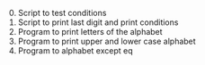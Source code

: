 0. Script to test conditions
1. Script to print last digit and print conditions
2. Program to print letters of the alphabet
3. Program to print upper and lower case alphabet
4. Program to alphabet except eq

